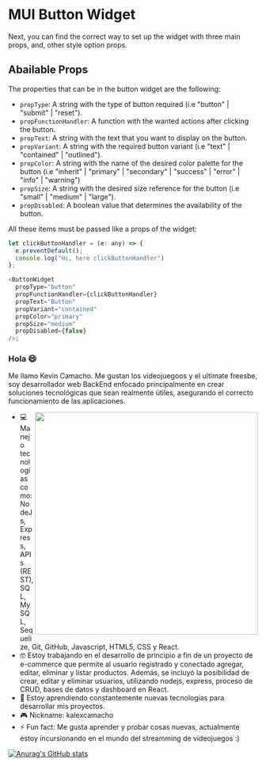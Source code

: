 # MUI Button Widget

Next, you can find the correct way to set up the widget with three main props, and, other style option props.

## Abailable Props

The properties that can be in the button widget are the following:

- `propType`: A string with the type of button required (i.e "button" | "submit" | "reset").
- `propFunctionHandler`: A function with the wanted actions after clicking the button.
- `propText`: A string with the text that you want to display on the button.
- `propVariant`: A string with the required button variant (i.e "text" | "contained" | "outlined").
- `propColor`: A string with the name of the desired color palette for the button (i.e "inherit" | "primary" | "secondary" | "success" | "error" | "info" | "warning")
- `propSize`: A string with the desired size reference for the button (i.e "small" | "medium" | "large").
- `propDisabled`: A boolean value that determines the availability of the button.

All these items must be passed like a props of the widget:

```js
let clickButtonHandler = (e: any) => {
  e.preventDefault();
  console.log("Hi, here clickButtonHandler")
};

<ButtonWidget
  propType="button"
  propFunctionHandler={clickButtonHandler}
  propText="Button"
  propVariant="contained"
  propColor="primary"
  propSize="medium"
  propDisabled={false}
/>;
```


### Hola 😄

Me llamo Kevin Camacho. Me gustan los videojuegoos y el ultimate freesbe, soy desarrollador web BackEnd enfocado principalmente en crear soluciones tecnológicas que sean realmente útiles, asegurando el correcto funcionamiento de las aplicaciones. 

<img src="https://user-images.githubusercontent.com/97989061/164719491-d844a091-c763-4dc8-b220-f7256989adeb.png" align="right" width=450px></img>

- 💻 Manejo tecnologías como: NodeJs, Express, APIs (REST), SQL, MySQL, Sequelize, Git, GitHub, Javascript, HTML5, CSS y React.
- 🤓 Estoy trabajando en el desarrollo de principio a fin de un proyecto de e-commerce que permite al usuario registrado y conectado agregar, editar, eliminar y listar productos. Además, se incluyó la posibilidad de crear, editar y eliminar usuarios, utilizando nodejs, express, proceso de CRUD, bases de datos y dashboard en React.
- 🧠 Estoy aprendiendo constantemente nuevas tecnologías para desarrollar mis proyectos.
- 🎮 Nickname: kalexcamacho 
- ⚡ Fun fact: Me gusta aprender y probar cosas nuevas, actualmente estoy incursionando en el mundo del streamming de videojuegos :) 

[![Anurag's GitHub stats](https://github-readme-stats.vercel.app/api?username=kalexcamacho&hide=stars&show_icons=true&theme=tokyonight&border_radius=10px&hide_border=true)](https://github.com/anuraghazra/github-readme-stats)
